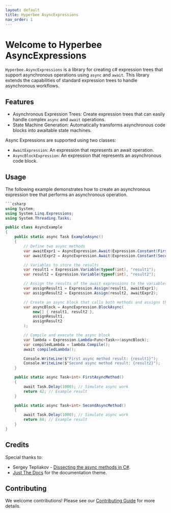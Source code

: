 ```yaml
---
layout: default
title: Hyperbee AsyncExpressions
nav_order: 1
---
```

# Welcome to Hyperbee AsyncExpressions

`Hyperbee.AsyncExpressions` is a library for creating c# expression trees that support asynchronous operations using `async` and `await`.
This library extends the capabilities of standard expression trees to handle asynchronous workflows.

## Features

* Asynchronous Expression Trees: Create expression trees that can easily handle complex `async` and `await` operations.
* State Machine Generation: Automatically transforms asynchronous code blocks into awaitable state machines.

Async Expressions are supported using two classes:
* `AwaitExpression`: An expression that represents an await operation.
* `AsyncBlockExpression`: An expression that represents an asynchronous code block.

## Usage

The following example demonstrates how to create an asynchronous expression tree that performs an asynchronous operation.

```csharp
```csharp
using System;
using System.Linq.Expressions;
using System.Threading.Tasks;

public class AsyncExample
{
    public static async Task ExampleAsync()
    {
        // Define two async methods
        var awaitExpr1 = AsyncExpression.Await(Expression.Constant(FirstAsyncMethod(), typeof(Task<int>)));
        var awaitExpr2 = AsyncExpression.Await(Expression.Constant(SecondAsyncMethod(), typeof(Task<int>)));

        // Variables to store the results
        var result1 = Expression.Variable(typeof(int), "result1");
        var result2 = Expression.Variable(typeof(int), "result2");

        // Assign the results of the await expressions to the variables
        var assignResult1 = Expression.Assign(result1, awaitExpr1);
        var assignResult2 = Expression.Assign(result2, awaitExpr2);

        // Create an async block that calls both methods and assigns their results
        var asyncBlock = AsyncExpression.BlockAsync(
            new[] { result1, result2 },
            assignResult1,
            assignResult2
        );

        // Compile and execute the async block
        var lambda = Expression.Lambda<Func<Task>>(asyncBlock);
        var compiledLambda = lambda.Compile();
        await compiledLambda();

        Console.WriteLine($"First async method result: {result1}");
        Console.WriteLine($"Second async method result: {result2}");
    }

    public static async Task<int> FirstAsyncMethod()
    {
        await Task.Delay(1000); // Simulate async work
        return 42; // Example result
    }

    public static async Task<int> SecondAsyncMethod()
    {
        await Task.Delay(1000); // Simulate async work
        return 84; // Example result
    }
}
```

## Credits

Special thanks to:

- Sergey Tepliakov - [Dissecting the async methods in C#](https://devblogs.microsoft.com/premier-developer/dissecting-the-async-methods-in-c/).
- [Just The Docs](https://github.com/just-the-docs/just-the-docs) for the documentation theme.

## Contributing

We welcome contributions! Please see our [Contributing Guide](https://github.com/Stillpoint-Software/.github/blob/main/.github/CONTRIBUTING.md) 
for more details.

